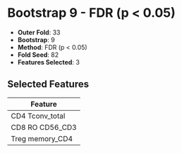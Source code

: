 # Bootstrap 9 - FDR (p < 0.05)

- **Outer Fold**: 33
- **Bootstrap**: 9
- **Method**: FDR (p < 0.05)
- **Fold Seed**: 82
- **Features Selected**: 3

## Selected Features

| Feature |
|---------|
| CD4 Tconv_total |
| CD8 RO CD56_CD3 |
| Treg memory_CD4 |
